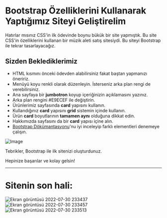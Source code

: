 # Bootstrap Özelliklerini Kullanarak Yaptığımız Siteyi Geliştirelim

Hatırlar mısınız CSS'in ilk ödevinde boynu bükük bir site yapmıştık. Bu site CSS'in özelliklerini kullanan bir müzik aleti satış sitesiydi. Bu siteyi Bootstrap ile tekrar tasarlayacağız.

## Sizden Beklediklerimiz
* HTML kısmını önceki ödevden alabilirsiniz fakat baştan yapmanızı öneririz.
* Menüyü koyu renkli olarak düzenleyin. İsterseniz arka plan rengi de verebilirsiniz.
* Ana sayfaya bir **jumbotron** koyup içeriğinizin açıklamasını yazınız.
* Arka plan rengini #E9ECEF ile değiştirin.
* Ürünlerimiz sayfasında **card** yapısını kullanın.
* Kullandığınız **card** yapısını **grid** sistemin içinde kullanın.
* Ürün **card** boyutlarının **tamamen aynı** olduğuna dikkat edin.
* Hakkımızda sayfasını da bir **card** yapısı içine alın.
* [Bootstrap Dökümantasyonu](https://getbootstrap.com/docs/4.5/getting-started/introduction/)'nu iyi inceleyip farklı elementleri denemeye çalışın.

![Image](https://github.com/Kodluyoruz/taskforce/blob/bootstrap/bootstrap/odev1/figures/bootstrap.gif?raw=true)

Tebrikler, Bootstrap ile ilk sitenizi oluşturdunuz.

Hepinize başarılar ve kolay gelsin!

---------------------------------------------------------------------
# Sitenin son hali:
![Ekran görüntüsü 2022-07-30 233437](https://user-images.githubusercontent.com/53351567/181995432-a3b0a21e-947b-4765-ae1c-b212e43e141b.png)
![Ekran görüntüsü 2022-07-30 233457](https://user-images.githubusercontent.com/53351567/181995433-1da7aeed-cdf5-45bd-8ab4-49cf226c763f.png)
![Ekran görüntüsü 2022-07-30 233513](https://user-images.githubusercontent.com/53351567/181995434-2de9e433-2b8a-454d-9469-7a029e61cd37.png)
